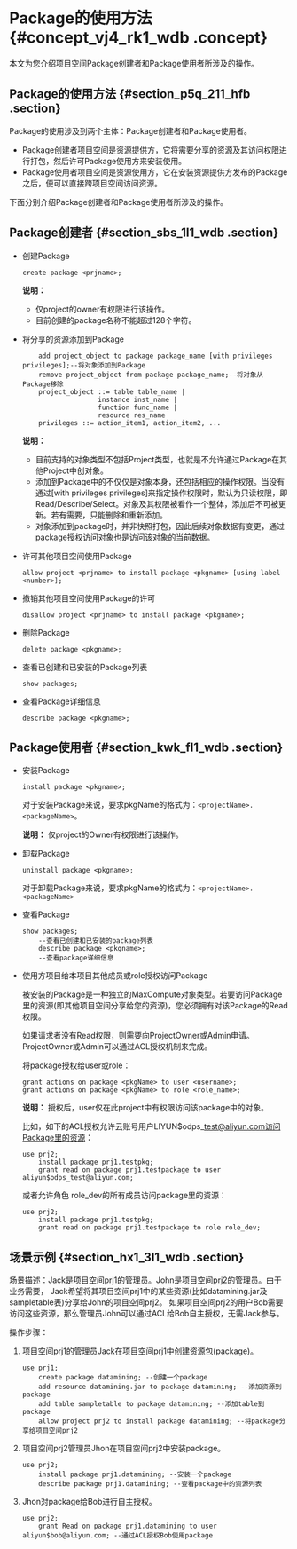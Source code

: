# Package的使用方法 {#concept_vj4_rk1_wdb .concept}

本文为您介绍项目空间Package创建者和Package使用者所涉及的操作。

## Package的使用方法 {#section_p5q_211_hfb .section}

Package的使用涉及到两个主体：Package创建者和Package使用者。

-   Package创建者项目空间是资源提供方，它将需要分享的资源及其访问权限进行打包，然后许可Package使用方来安装使用。
-   Package使用者项目空间是资源使用方，它在安装资源提供方发布的Package之后，便可以直接跨项目空间访问资源。

下面分别介绍Package创建者和Package使用者所涉及的操作。

## Package创建者 {#section_sbs_1l1_wdb .section}

-   创建Package

    ```
    create package <prjname>;
    ```

    **说明：** 

    -   仅project的owner有权限进行该操作。
    -   目前创建的package名称不能超过128个字符。
-   将分享的资源添加到Package

    ```
        add project_object to package package_name [with privileges privileges];--将对象添加到Package
        remove project_object from package package_name;--将对象从Package移除
        project_object ::= table table_name |
                       instance inst_name |
                       function func_name |
                       resource res_name
        privileges ::= action_item1, action_item2, ...
    ```

    **说明：** 

    -   目前支持的对象类型不包括Project类型，也就是不允许通过Package在其他Project中创对象。
    -   添加到Package中的不仅仅是对象本身，还包括相应的操作权限。当没有通过\[with privileges privileges\]来指定操作权限时，默认为只读权限，即Read/Describe/Select。对象及其权限被看作一个整体，添加后不可被更新。若有需要，只能删除和重新添加。
    -   对象添加到package时，并非快照打包，因此后续对象数据有变更，通过package授权访问对象也是访问该对象的当前数据。
-   许可其他项目空间使用Package

    ```
    allow project <prjname> to install package <pkgname> [using label <number>];
    ```

-   撤销其他项目空间使用Package的许可

    ```
    disallow project <prjname> to install package <pkgname>;
    ```

-   删除Package

    ```
    delete package <pkgname>;
    ```

-   查看已创建和已安装的Package列表

    ```
    show packages;
    ```

-   查看Package详细信息

    ```
    describe package <pkgname>;
    ```


## Package使用者 {#section_kwk_fl1_wdb .section}

-   安装Package

    ```
    install package <pkgname>;
    ```

    对于安装Package来说，要求pkgName的格式为：`<projectName>.<packageName>`。

    **说明：** 仅project的Owner有权限进行该操作。

-   卸载Package

    ```
    uninstall package <pkgname>;
    ```

    对于卸载Package来说，要求pkgName的格式为：`<projectName>.<packageName>`

-   查看Package

    ```
    show packages;
        --查看已创建和已安装的package列表
        describe package <pkgname>;
        --查看package详细信息
    
    ```

-   使用方项目给本项目其他成员或role授权访问Package

    被安装的Package是一种独立的MaxCompute对象类型。若要访问Package里的资源\(即其他项目空间分享给您的资源\)，您必须拥有对该Package的Read权限。

    如果请求者没有Read权限，则需要向ProjectOwner或Admin申请。ProjectOwner或Admin可以通过ACL授权机制来完成。

    将package授权给user或role：

    ```
    grant actions on package <pkgName> to user <username>;
    grant actions on package <pkgName> to role <role_name>;
    ```

    **说明：** 授权后，user仅在此project中有权限访问该package中的对象。

    比如，如下的ACL授权允许云账号用户LIYUN$odps\_test@aliyun.com访问Package里的资源：

    ```
    use prj2;
        install package prj1.testpkg;
        grant read on package prj1.testpackage to user aliyun$odps_test@aliyun.com;
    ```

    或者允许角色 role\_dev的所有成员访问package里的资源：

    ```
    use prj2;
        install package prj1.testpkg;
        grant read on package prj1.testpackage to role role_dev;
    ```


## 场景示例 {#section_hx1_3l1_wdb .section}

场景描述：Jack是项目空间prj1的管理员。John是项目空间prj2的管理员。由于业务需要， Jack希望将其项目空间prj1中的某些资源\(比如datamining.jar及sampletable表\)分享给John的项目空间prj2。 如果项目空间prj2的用户Bob需要访问这些资源，那么管理员John可以通过ACL给Bob自主授权，无需Jack参与。

操作步骤：

1.  项目空间prj1的管理员Jack在项目空间prj1中创建资源包\(package\)。

    ```
    use prj1;
        create package datamining; --创建一个package
        add resource datamining.jar to package datamining; --添加资源到package
        add table sampletable to package datamining; --添加table到package
        allow project prj2 to install package datamining; --将package分享给项目空间prj2
    ```

2.  项目空间prj2管理员Jhon在项目空间prj2中安装package。

    ```
    use prj2;
        install package prj1.datamining; --安装一个package
        describe package prj1.datamining; --查看package中的资源列表
    ```

3.  Jhon对package给Bob进行自主授权。

    ```
    use prj2;
        grant Read on package prj1.datamining to user aliyun$bob@aliyun.com; --通过ACL授权Bob使用package
    ```


